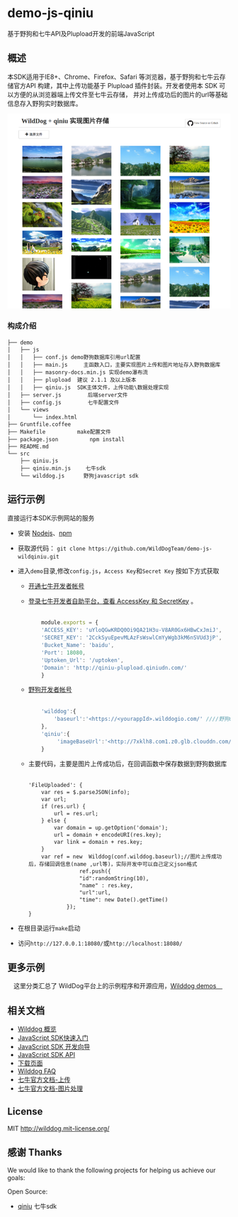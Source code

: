 demo-js-qiniu
============

基于野狗和七牛API及Plupload开发的前端JavaScript

## 概述

本SDK适用于IE8+、Chrome、Firefox、Safari 等浏览器，基于野狗和七牛云存储官方API 构建，其中上传功能基于 Plupload 插件封装。开发者使用本 SDK 可以方便的从浏览器端上传文件至七牛云存储，
并对上传成功后的图片的url等基础信息存入野狗实时数据库。

![一个demo页面的快照](screenshot.png)

### 构成介绍

	├── demo　　　　
	│   ├── js
	│   │   ├── conf.js	demo野狗数据库引用url配置
	│   │   ├── main.js 	主函数入口，主要实现图片上传和图片地址存入野狗数据库
	│   │   ├── masonry-docs.min.js 实现demo瀑布流
	│   │   ├── plupload  建议 2.1.1 及以上版本
	│   │   ├── qiniu.js  SDK主体文件，上传功能\数据处理实现
	│   ├── server.js　　　　　后端server文件
	│   ├── config.js　　　　　七牛配置文件
	│   └── views
	│       └── index.html　　　　　　　　　　　　　　　　　　　　　　　　　　　　　　　　
	├── Gruntfile.coffee
	├── Makefile	      make配置文件
	├── package.json　　　　　　npm install
	├── README.md
	└── src
	    ├── qiniu.js
	    ├── qiniu.min.js   　七牛sdk
	    └── wilddog.js  	野狗javascript sdk



## 运行示例

直接运行本SDK示例网站的服务

*  安装 [Nodejs](http://nodejs.org/download/)、[npm](https://www.npmjs.org/)

*  获取源代码：
    `git clone https://github.com/WildDogTeam/demo-js-wildqiniu.git`
*  进入`demo`目录,修改`config.js`，`Access Key`和`Secret Key` 按如下方式获取

    * [开通七牛开发者帐号](https://portal.qiniu.com/signup)
    * [登录七牛开发者自助平台，查看 AccessKey 和 SecretKey](https://portal.qiniu.com/setting/key) 。

        ```javascript

            module.exports = {
			'ACCESS_KEY': 'uYloQGwKRDQ0Oi9QA21H3u-V8AR0Gx6HBwCxJmiJ',
			'SECRET_KEY': '2CckSyuEpevMLAzFsWswlCmYyWgb3kM6nSVUd3jP',
			'Bucket_Name': 'baidu',
			'Port': 18080,
			'Uptoken_Url': '/uptoken',
			'Domain': 'http://qiniu-plupload.qiniudn.com/'
            }

        ```

    * [野狗开发者帐号](https://www.wilddog.com/my-account/signup)

        ```javascript

            'wilddog':{
                'baseurl':'<https://<yourappId>.wilddogio.com/' ////野狗url引用地址      
            },
            'qiniu':{
                 'imageBaseUrl':'<http://7xklh8.com1.z0.glb.clouddn.com/>' //七牛存储图片的baseurl,本例demo中用到，代码七牛图片存储的url前缀 
            }

        ```
    * 主要代码，主要是图片上传成功后，在回调函数中保存数据到野狗数据库

        ```javscript

		'FileUploaded': {
			var res = $.parseJSON(info);
			var url;
			if (res.url) {
				url = res.url;
			} else {
				var domain = up.getOption('domain');
				url = domain + encodeURI(res.key);
				var link = domain + res.key;
			}
			var ref = new  Wilddog(conf.wilddog.baseurl);//图片上传成功后，存储回调信息(name ,url等)，实际开发中可以自己定义json格式
                        ref.push({
                        "id":randomString(10),
                        "name" : res.key,
                        "url":url,
                        "time": new Date().getTime()
                    });
		}
		```

*  在根目录运行`make`启动

*  访问`http://127.0.0.1:18080/`或`http://localhost:18080/`


## 更多示例

　这里分类汇总了 WildDog平台上的示例程序和开源应用，[Wilddog demos　](https://github.com/WildDogTeam/wilddog-demos) 
　　

## 相关文档

* [Wilddog 概览](https://z.wilddog.com/overview/guide)
* [JavaScript SDK快速入门](https://z.wilddog.com/web/quickstart)
* [JavaScript SDK 开发向导](https://z.wilddog.com/web/guide/1)
* [JavaScript SDK API](https://z.wilddog.com/web/api)
* [下载页面](https://www.wilddog.com/download/)
* [Wilddog FAQ](https://z.wilddog.com/faq/qa)
* [七牛官方文档-上传](http://developer.qiniu.com/docs/v6/api/reference/up/)
* [七牛官方文档-图片处理](http://developer.qiniu.com/docs/v6/api/reference/fop/image/)

## License
MIT
http://wilddog.mit-license.org/

## 感谢 Thanks

We would like to thank the following projects for helping us achieve our goals:

Open Source:

* [qiniu](https://github.com/qiniu/js-sdk) 七牛sdk
